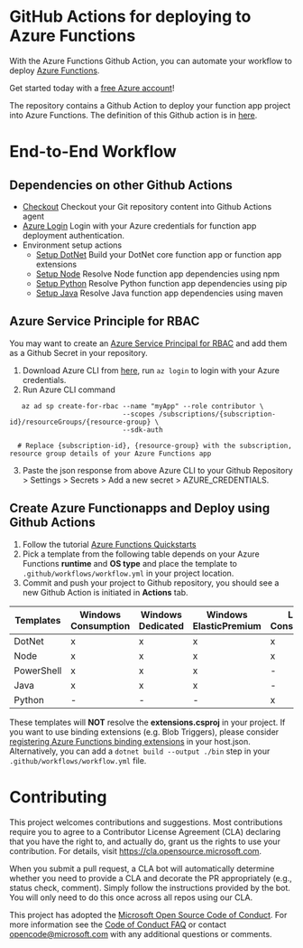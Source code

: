 # GitHub Actions for deploying to Azure Functions

With the Azure Functions Github Action, you can automate your workflow to deploy [Azure Functions](https://azure.microsoft.com/en-us/services/functions/).

Get started today with a [free Azure account](https://azure.com/free/open-source)!

The repository contains a Github Action to deploy your function app project into Azure Functions. The definition of this Github action is in [here](https://github.com/Azure/functions-action/blob/master/action.yml).

# End-to-End Workflow

## Dependencies on other Github Actions
* [Checkout](https://github.com/actions/checkout) Checkout your Git repository content into Github Actions agent
* [Azure Login](https://github.com/Azure/actions) Login with your Azure credentials for function app deployment authentication.
* Environment setup actions
  * [Setup DotNet](https://github.com/actions/setup-dotnet) Build your DotNet core function app or function app extensions
  * [Setup Node](https://github.com/actions/setup-node) Resolve Node function app dependencies using npm
  * [Setup Python](https://github.com/actions/setup-python) Resolve Python function app dependencies using pip
  * [Setup Java](https://github.com/actions/setup-java) Resolve Java function app dependencies using maven

## Azure Service Principle for RBAC
You may want to create an [Azure Service Principal for RBAC](https://docs.microsoft.com/en-us/azure/role-based-access-control/overview) and add them as a Github Secret in your repository.
1. Download Azure CLI from [here](https://docs.microsoft.com/en-us/cli/azure/install-azure-cli?view=azure-cli-latest), run `az login` to login with your Azure credentials.
2. Run Azure CLI command
```
   az ad sp create-for-rbac --name "myApp" --role contributor \
                            --scopes /subscriptions/{subscription-id}/resourceGroups/{resource-group} \
                            --sdk-auth

  # Replace {subscription-id}, {resource-group} with the subscription, resource group details of your Azure Functions app
```
3. Paste the json response from above Azure CLI to your Github Repository > Settings > Secrets > Add a new secret > AZURE_CREDENTIALS.

## Create Azure Functionapps and Deploy using Github Actions
1. Follow the tutorial [Azure Functions Quickstarts](https://docs.microsoft.com/en-us/azure/azure-functions/functions-create-first-function-vs-code)
2. Pick a template from the following table depends on your Azure Functions **runtime** and **OS type** and place the template to `.github/workflows/workflow.yml` in your project location.
3. Commit and push your project to Github repository, you should see a new Github Action is initiated in **Actions** tab.

| Templates  | Windows Consumption | Windows Dedicated | Windows ElasticPremium | Linux Consumption | Linux Dedicated | Linux Container |
|------------|---------------------|-------------------|------------------------|-------------------|-----------------|-----------------|
| DotNet     | x                   | x                 | x                      | x                 | x               | x               |
| Node       | x                   | x                 | x                      | x                 | x               | x               |
| PowerShell | x                   | x                 | x                      | -                 | -               | -               |
| Java       | x                   | x                 | x                      | -                 | -               | -               |
| Python     | -                   | -                 | -                      | x                 | x               | x               |

These templates will **NOT** resolve the **extensions.csproj** in your project. If you want to use binding extensions (e.g. Blob Triggers), please consider [registering Azure Functions binding extensions](https://docs.microsoft.com/en-us/azure/azure-functions/functions-bindings-register) in your host.json. Alternatively, you can add a `dotnet build --output ./bin` step in your `.github/workflows/workflow.yml` file.

# Contributing

This project welcomes contributions and suggestions.  Most contributions require you to agree to a
Contributor License Agreement (CLA) declaring that you have the right to, and actually do, grant us
the rights to use your contribution. For details, visit https://cla.opensource.microsoft.com.

When you submit a pull request, a CLA bot will automatically determine whether you need to provide
a CLA and decorate the PR appropriately (e.g., status check, comment). Simply follow the instructions
provided by the bot. You will only need to do this once across all repos using our CLA.

This project has adopted the [Microsoft Open Source Code of Conduct](https://opensource.microsoft.com/codeofconduct/).
For more information see the [Code of Conduct FAQ](https://opensource.microsoft.com/codeofconduct/faq/) or
contact [opencode@microsoft.com](mailto:opencode@microsoft.com) with any additional questions or comments.

